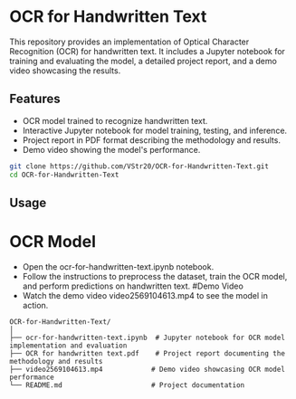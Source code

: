 # OCR for Handwritten Text

This repository provides an implementation of Optical Character Recognition (OCR) for handwritten text. It includes a Jupyter notebook for training and evaluating the model, a detailed project report, and a demo video showcasing the results.

## Features
- OCR model trained to recognize handwritten text.
- Interactive Jupyter notebook for model training, testing, and inference.
- Project report in PDF format describing the methodology and results.
- Demo video showing the model's performance.

```bash
git clone https://github.com/VStr20/OCR-for-Handwritten-Text.git
cd OCR-for-Handwritten-Text
```

## Usage
# OCR Model
- Open the ocr-for-handwritten-text.ipynb notebook.
- Follow the instructions to preprocess the dataset, train the OCR model, and perform predictions on handwritten text.
#Demo Video
- Watch the demo video video2569104613.mp4 to see the model in action.

```
OCR-for-Handwritten-Text/
│
├── ocr-for-handwritten-text.ipynb  # Jupyter notebook for OCR model implementation and evaluation
├── OCR for handwritten text.pdf    # Project report documenting the methodology and results
├── video2569104613.mp4            # Demo video showcasing OCR model performance
└── README.md                      # Project documentation
```
